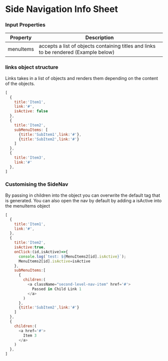 # Side Navigation Info Sheet

### Input Properties

| Property  | Description                                                                          |
| --------- | ------------------------------------------------------------------------------------ |
| menuItems | accepts a list of objects containing titles and links to be rendered (Example below) |

### links object structure

Links takes in a list of objects and renders them depending on the content of the objects.

```Javascript
[
  {
    title:'Item1',
    link:'#',
    isActive: false
  },
  {
    title:'Item2',
    subMenuItems: [
      {title:'SubItem1',link:'#'},
      {title:'SubItem2',link:'#'}
    ]
  },
  {
    title:'Item3',
    link:'#'
  },
]
```

### Customising the SideNav

By passing in children into the object you can overwrite the default <a> tag that is generated.
You can also open the nav by default by adding a isActive into the menuItems object

```Javascript
[
  {
    title:'Item1',
    link:'#',
  },
  {
    title:'Item2',
    isActive:true,
    onClick:(id,isActive)=>{
      console.log(`test: ${MenuItems2[id].isActive}`);
      MenuItems2[id].isActive=isActive
    },
    subMenuItems:[
      {
        children:(
          <a className="second-level-nav-item" href='#'>
            Passed in Child Link 1
          </a>
        )
      },
      {title:'SubItem2',link:'#'}
    ]
  },
  {
    children:(
      <a href='#'>
        Item 3
      </a>
    )
  },
]
```
